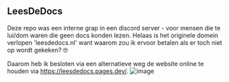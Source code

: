 ## LeesDeDocs

Deze repo was een interne grap in een discord server - voor mensen die te lui/dom waren die geen docs konden lezen. Helaas is het originele domein verlopen 'leesdedocs.nl' want waarom zou ik ervoor betalen als er toch niet op wordt gekeken? 🤓

Daarom heb ik besloten via een alternatieve weg de website online te houden via https://leesdedocs.pages.dev/.
![image](https://github.com/user-attachments/assets/8aec4635-e95b-4be9-8297-68ab4aa3a2da)

